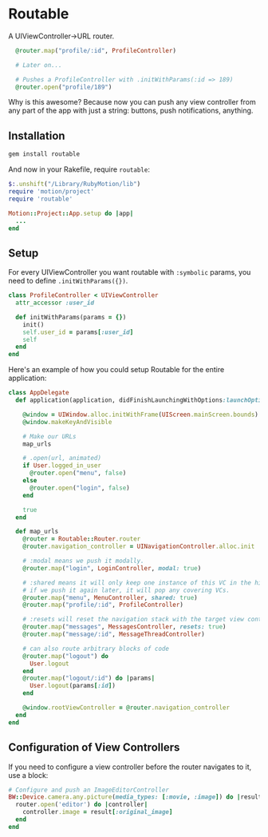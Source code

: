 # Routable
A UIViewController->URL router.

```ruby
  @router.map("profile/:id", ProfileController)

  # Later on...

  # Pushes a ProfileController with .initWithParams(:id => 189)
  @router.open("profile/189")
```

Why is this awesome? Because now you can push any view controller from any part of the app with just a string: buttons, push notifications, anything.

## Installation

```ruby
gem install routable
```

And now in your Rakefile, require `routable`:

```ruby
$:.unshift("/Library/RubyMotion/lib")
require 'motion/project'
require 'routable'

Motion::Project::App.setup do |app|
  ...
end
```

## Setup

For every UIViewController you want routable with `:symbolic` params, you need to define `.initWithParams({})`.

```ruby
class ProfileController < UIViewController
  attr_accessor :user_id

  def initWithParams(params = {})
    init()
    self.user_id = params[:user_id]
    self
  end
end
```

Here's an example of how you could setup Routable for the entire application:

```ruby
class AppDelegate
  def application(application, didFinishLaunchingWithOptions:launchOptions)

    @window = UIWindow.alloc.initWithFrame(UIScreen.mainScreen.bounds)
    @window.makeKeyAndVisible

    # Make our URLs
    map_urls

    # .open(url, animated)
    if User.logged_in_user
      @router.open("menu", false)
    else
      @router.open("login", false)
    end

    true
  end

  def map_urls
    @router = Routable::Router.router
    @router.navigation_controller = UINavigationController.alloc.init

    # :modal means we push it modally.
    @router.map("login", LoginController, modal: true)

    # :shared means it will only keep one instance of this VC in the hierarchy;
    # if we push it again later, it will pop any covering VCs.
    @router.map("menu", MenuController, shared: true)
    @router.map("profile/:id", ProfileController)

    # :resets will reset the navigation stack with the target view controller
    @router.map("messages", MessagesController, resets: true)
    @router.map("message/:id", MessageThreadController)

    # can also route arbitrary blocks of code
    @router.map("logout") do
      User.logout
    end
    @router.map("logout/:id") do |params|
      User.logout(params[:id])
    end

    @window.rootViewController = @router.navigation_controller
  end
end
```

## Configuration of View Controllers

If you need to configure a view controller before the router navigates to it, use a block:

``` ruby
# Configure and push an ImageEditorController
BW::Device.camera.any.picture(media_types: [:movie, :image]) do |result|
  router.open('editor') do |controller|
    controller.image = result[:original_image]
  end
end
```
